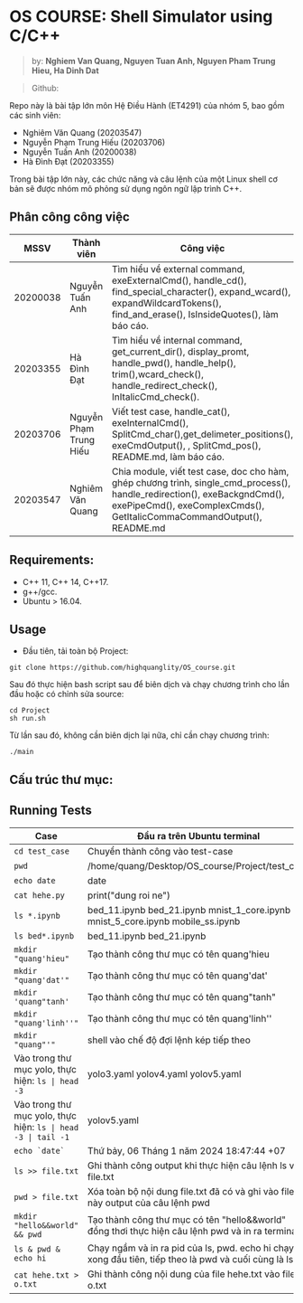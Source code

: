 # OS COURSE: Shell Simulator using C/C++
> by: **Nghiem Van Quang, Nguyen Tuan Anh, Nguyen Pham Trung Hieu, Ha Dinh Dat**

> Github: 

Repo này là bài tập lớn môn Hệ Điều Hành (ET4291) của nhóm 5, bao gồm các sinh viên:
- Nghiêm Văn Quang (20203547)
- Nguyễn Phạm Trung Hiếu (20203706)
- Nguyễn Tuấn Anh (20200038)
- Hà Đình Đạt (20203355)

Trong bài tập lớn này, các chức năng và câu lệnh của một Linux shell cơ bản sẽ được nhóm mô phỏng sử dụng ngôn ngữ lập trình C++.
## Phân công công việc
MSSV| Thành viên | Công việc |
----|------------|-----------|
20200038| Nguyễn Tuấn Anh | Tìm hiểu về external command, exeExternalCmd(), handle_cd(), find_special_character(), expand_wcard(), expandWildcardTokens(), find_and_erase(), IsInsideQuotes(), làm báo cáo.| 
20203355| Hà Đình Đạt | Tìm hiểu về internal command, get_current_dir(), display_promt, handle_pwd(), handle_help(), trim(),wcard_check(), handle_redirect_check(), InItalicCmd_check().| 
20203706| Nguyễn Phạm Trung Hiếu | Viết test case, handle_cat(), exeInternalCmd(), SplitCmd_char(),get_delimeter_positions(), exeCmdOutput(), , SplitCmd_pos(), README.md, làm báo cáo.| 
20203547| Nghiêm Văn Quang |Chia module, viết test case, doc cho hàm, ghép chương trình, single_cmd_process(), handle_redirection(), exeBackgndCmd(), exePipeCmd(), exeComplexCmds(), GetItalicCommaCommandOutput(), README.md |
## Requirements:
- C++ 11, C++ 14, C++17.
- g++/gcc.
- Ubuntu > 16.04.
## Usage
* Đầu tiên, tải toàn bộ Project:
```shell
git clone https://github.com/highquanglity/OS_course.git
```
Sau đó thực hiện bash script sau để biên dịch và chạy chương trình cho lần đầu hoặc có chỉnh sửa source:
```shell
cd Project
sh run.sh
```

Từ lần sau đó, không cần biên dịch lại nữa, chỉ cần chạy chương trình:
```shell
./main
```
## Cấu trúc thư mục:
## Running Tests
| Case | Đầu ra trên Ubuntu terminal | Kết quả chương trình|
|--------------|-------|------|
| ```cd test_case``` | Chuyển thành công vào test-case| Chuyển thành công vào test_case|
| ```pwd``` | /home/quang/Desktop/OS_course/Project/test_case | /home/quang/Desktop/OS_course/Project/test_case |
| ```echo date``` | date | date |
| ```cat hehe.py``` | print("dung roi ne") | print("dung roi ne") |
| ```ls *.ipynb``` | bed_11.ipynb  bed_21.ipynb  mnist_1_core.ipynb  mnist_5_core.ipynb  mobile_ss.ipynb | bed_11.ipynb  bed_21.ipynb  mnist_1_core.ipynb  mnist_5_core.ipynb  mobile_ss.ipynb  |
| ```ls bed*.ipynb``` | bed_11.ipynb  bed_21.ipynb | bed_11.ipynb  bed_21.ipynb |
| ```mkdir "quang'hieu"``` | Tạo thành công thư mục có tên quang'hieu | Tạo thành công thư mục có tên quang'hieu |
| ```mkdir "quang'dat'"``` | Tạo thành công thư mục có tên quang'dat' | Tạo thành công thư mục có tên quang'dat' |
| ```mkdir 'quang"tanh' ```| Tạo thành công thư mục có tên quang"tanh" | Tạo thành công thư mục có tên quang'tanh' |
| ```mkdir "quang'linh''"``` | Tạo thành công thư mục có tên quang'linh''| Tạo thành công thư mục có tên quang'linh''|
| ``` mkdir "quang"'" ``` | shell vào chế độ đợi lệnh kép tiếp theo | Invalid command, chương trình bị break |
| Vào trong thư mục yolo, thực hiện: <code>ls &#124; head -3 <code>| yolo3.yaml yolov4.yaml yolov5.yaml | yolo3.yaml yolov4.yaml yolov5.yaml|
| Vào trong thư mục yolo, thực hiện: <code>ls &#124; head -3 &#124; tail -1 <code> | yolov5.yaml | yolov5.yaml |
| ```echo `date` ``` | Thứ bảy, 06 Tháng 1 năm 2024 18:47:44 +07| Thứ bảy, 06 Tháng 1 năm 2024 18:47:44 +07 |
| ```ls >> file.txt ``` | Ghi thành công output khi thực hiện câu lệnh ls vào file.txt| Ghi thành công output khi thực hiện câu lệnh ls vào file.txt |
| ```pwd > file.txt ``` | Xóa toàn bộ nội dung file.txt đã có và ghi vào file này output của câu lệnh pwd| Xóa toàn bộ nội dung file.txt đã có và ghi vào file này output của câu lệnh pwd |
| ```mkdir "hello&&world" && pwd ``` | Tạo thành công thư mục có tên "hello&&world" đồng thơi thực hiện câu lệnh pwd và in ra terminal| Tạo thành công thư mục có tên "hello&&world" đồng thơi thực hiện câu lệnh pwd và in ra terminal |
| ```ls & pwd & echo hi ``` | Chạy ngầm và in ra pid của ls, pwd. echo hi chạy xong đầu tiên, tiếp theo là pwd và cuối cùng là ls|Chạy ngầm và in ra pid của ls, pwd. echo hi chạy xong đầu tiên, tiếp theo là pwd và cuối cùng là ls|
| ```cat hehe.txt > o.txt ``` | Ghi thành công nội dung của file hehe.txt vào file o.txt|Ghi thành công nội dung của file hehe.txt vào file o.txt|